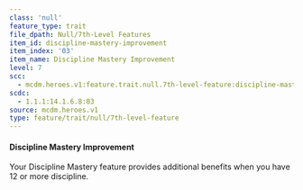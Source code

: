 ```yaml
---
class: 'null'
feature_type: trait
file_dpath: Null/7th-Level Features
item_id: discipline-mastery-improvement
item_index: '03'
item_name: Discipline Mastery Improvement
level: 7
scc:
  - mcdm.heroes.v1:feature.trait.null.7th-level-feature:discipline-mastery-improvement
scdc:
  - 1.1.1:14.1.6.8:03
source: mcdm.heroes.v1
type: feature/trait/null/7th-level-feature
---
```


#### Discipline Mastery Improvement

Your Discipline Mastery feature provides additional benefits when you have 12 or more discipline.

